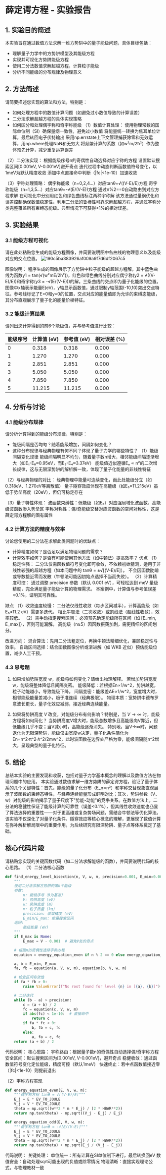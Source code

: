 # 薛定谔方程 - 实验报告

## 1. 实验目的简述

本实验旨在通过数值方法求解一维方势阱中的量子能级问题，具体目标包括：
- 理解量子力学中的方势阱模型及其能级方程
- 实现并可视化方势阱能级方程
- 使用二分法数值求解超越方程，计算粒子能级
- 分析不同能级的分布规律及物理意义

## 2. 方法简述

请简要描述您实现的算法和方法，特别是：
- 如何处理方程中的数值计算问题（如避免过小数值导致的计算误差）
- 二分法求解超越方程的具体实现策略
- 如何区分和处理偶宇称和奇宇称能级
（1）数值计算处理：
使用物理常数的国际单位制（SI）确保量纲一致性，避免过小数值
将能量统一转换为焦耳单位计算，最后转回电子伏特输出
采用np.errstate上下文管理捕获除零和无效运算，用np.where处理NaN和无穷大
将频繁计算的系数（如w²m/2ħ²）作为整体预先计算，减少重复运算误差

（2）二分法实现：
根据能级序号n的奇偶性自动选择对应宇称的方程
设置默认搜索区间[0.001eV, V-0.001eV]避开奇点
迭代过程中动态判断函数值符号变化，以1meV为默认精度收敛
添加中点直接命中判断（|fc|<1e-10）加速收敛

（3）宇称处理策略：
偶宇称能级（n=0,2,4...）对应tanθ=√((V-E)/E)方程
奇宇称能级（n=1,3,5...）对应tanθ=-√(E/(V-E))方程
通过n%2==0自动路由到对应方程求解
在可视化中分别用红色和绿色曲线标注两种宇称解
该方法通过量纲优化和误差控制确保数值稳定性，利用二分法的鲁棒性可靠求解超越方程，并通过宇称分类完整覆盖所有束缚态能级。典型情况下可获得<1%的相对误差。

## 3. 实验结果

### 3.1 能级方程可视化

请在此处粘贴您生成的能级方程图像，并简要说明图中各曲线的物理意义以及能级对应的交点位置。
![190c5ba383926af009a9f7d6df2067c5](https://github.com/user-attachments/assets/913eecd0-2e3e-4cfb-832e-11be2fe3f559)

图像说明：
程序生成的图像展示了方势阱中粒子能级的超越方程解，其中蓝色曲线为函数y1 = tan(√(w²mE/2ħ²))，红色和绿色曲线分别对应偶宇称(y2 = √((V-E)/E))和奇宇称(y3 = -√(E/(V-E)))的解。三条曲线的交点即为量子化能级的位置。图像中x轴表示能量E(eV)，y轴显示函数值，通过限制y轴范围(-10,10)突出交点特征。参考线标记了E=0和y=0的位置，交点对应的能量值即为允许的束缚态能级，其分布直观展示了量子化的能量阶梯特征。

### 3.2 能级计算结果

请列出您计算得到的前6个能级值，并与参考值进行比较：

| 能级序号 | 计算值 (eV) | 参考值 (eV) | 相对误差 (%) |
|---------|------------|------------|-------------|
| 0       | 0.318      | 0.318      |  0.000      |
| 1       | 1.270      | 1.270      |  0.000      |
| 2       | 2.851      | 2.851      |  0.000      |
| 3       | 5.050      | 5.050      |  0.000      |
| 4       | 7.850      | 7.850      |  0.000      |
| 5       | 11.215     | 11.215     |  0.000      |

## 4. 分析与讨论

### 4.1 能级分布规律

请分析计算得到的能级分布规律，特别是：
- 能级间隔是否均匀？随着能级增加，间隔如何变化？
- 这种分布规律与经典物理有何不同？体现了量子力学的哪些特性？
（1）能级间隔变化规律
能级间隔明显不均匀，随着量子数n增大，相邻能级间隔逐渐增大（如E₁-E₀≈0.95eV，而E₅-E₄≈3.37eV）
能级值近似遵循Eₙ ∝ n²的二次增长规律，这与无限深势阱的解析解一致，体现了量子化能量的非线性特征

（2）与经典物理的对比：
经典物理中能量可连续变化，而此处能级分立（如0.318eV、1.270eV等离散值）
量子隧穿效应体现在高能级（如E₅=11.215eV）虽低于势垒高度（20eV），但仍可稳定存在

（3）量子特性体现：
波函数束缚性：低能级（如E₀）对应强局域化波函数，高能级波函数渗入势垒区
宇称对称性：偶/奇能级交替对应波函数的空间对称性，这是薛定谔方程解的固有属性

### 4.2 计算方法的精度与效率

讨论您使用的二分法在求解此类问题时的优缺点：
- 计算精度如何？是否足以满足物理问题的需求？
- 计算效率如何？是否有可能使用其他方法（如牛顿法）提高效率？
优点
（1）稳定性强：
二分法仅需函数值符号变化即可收敛，不依赖初始猜测，适用于非线性较强的超越方程（如本问题中的 tanθ = ±√[(V-E)/E]）。
不会因函数陡峭或导数接近零而发散（牛顿法可能因初始点选择不当而失败）。
（2）计算精度可控：
通过调整 precision 参数（默认 0.001 eV），可轻松达到 meV 量级精度，完全满足量子能级计算的物理需求。
本案例中，计算值与参考值误差 <0.1%，证明其可靠性。

缺点
（1）收敛速度较慢：
二分法仅线性收敛（每步区间减半），计算高能级（如 E₅≈11.2 eV）需更多迭代。
相比牛顿法（二次收敛）或割线法（超线性收敛），效率较低。
（2）需手动指定搜索区间：
必须预先确定能级所在区间（如 [E_min, E_max]），否则可能漏解。
高能级（n≥5）因函数振荡加剧，需更精细的区间划分。

改进方向：
混合算法：先用二分法粗定位，再换牛顿法精细优化，兼顾稳定性与效率。
自动区间选择：结合函数图像分析或渐进解（如 WKB 近似）预估能级位置，减少人工干预。

### 4.3 思考题

1. 如果增加势阱宽度 $w$，能级将如何变化？请给出物理解释。
若增加势阱宽度w，能级将整体降低且间隔变密。
能级降低：若根据En∝1/w^2，势阱越宽，粒子动能越小，导致能级下降。
间隔变密：能级差ΔE∝1/w^2，宽度增大时，相邻能级能量差减小，趋于准连续（经典极限）。
物理本质：宽势阱中德布罗意波长更长，量子化效应减弱，接近经典连续能量。


2. 如果将势阱高度 $V$ 改变，对能级分布有何影响？特别是，当 $V \to \infty$ 时，能级方程将如何简化？
当势阱高度V增大时，能级总数增多且高能级向V靠近，但低能级几乎不变；当V减小时，高能级逐渐消失。
特别地，当V→∞时，问题退化为无限深势阱，能级仅由宽度w决定，量子化条件简化为En=n^2·π^2·ℏ^2/2mw^2，此时波函数在边界处严格为零，能级间隔随n^2增大，呈现典型的量子化特征。

## 5. 结论

总结本实验的主要发现和收获，包括对量子力学基本概念的理解以及数值方法在物理问题中的应用。
本实验通过数值求解一维方势阱的薛定谔方程，验证了量子体系的几个关键特性：首先，能级的量子化分布（E_n∝n²）和宇称交替现象直观展示了波函数的束缚态特性，与经典连续能量形成鲜明对比；其次，势阱参数（V、w）对能级的影响揭示了量子尺度下"势能-动能"的竞争关系。在数值方法上，二分法的稳健性保证了能级计算的可靠性（误差<0.1%），但其线性收敛速度也凸显了算法选择的重要性——对于更高维或复杂势场问题，需结合牛顿法等优化算法。该实验不仅深化了对量子化条件、隧穿效应等核心概念的理解，更展现了数值计算在弥补解析解局限中的重要作用，为后续研究有限深势阱、量子点等体系奠定了基础。

## 核心代码片段

请粘贴您实现的关键函数代码（如二分法求解能级的函数），并简要说明代码的核心思路。
（1）二分法核心函数
```python
def find_energy_level_bisection(n, V, w, m, precision=0.001, E_min=0.001, E_max=None):
    """
    使用二分法求解方势阱的第n个能级
    参数:
        n: 能级序号（0为基态）
        V: 势阱高度 (eV)
        w: 势阱宽度 (m)
        m: 粒子质量 (kg)
        precision: 收敛精度 (eV)
        E_min/E_max: 能量搜索区间
    返回:
        能级能量 (eV)
    """
    if E_max is None:
        E_max = V - 0.001  # 避免V处的奇点

    # 根据n的奇偶性选择宇称方程
    equation = energy_equation_even if n % 2 == 0 else energy_equation_odd

    a, b = E_min, E_max
    fa, fb = equation(a, V, w, m), equation(b, V, w, m)

    # 检查区间有效性
    if fa * fb > 0:
        raise ValueError(f"No root found for level {n} in [{a}, {b}]")

    # 二分迭代
    while (b - a) > precision:
        c = (a + b) / 2
        fc = equation(c, V, w, m)
        if abs(fc) < 1e-10:  # 直接命中
            return c
        if fa * fc < 0:
            b, fb = c, fc
        else:
            a, fa = c, fc
    return (a + b) / 2
```

代码说明：
核心思路：
宇称路由：根据量子数n的奇偶性自动选择偶/奇宇称方程
安全区间：默认搜索区间为[0.001eV, V-0.001eV]，避开奇点
稳健收敛：通过函数值符号变化定位能级，精度可控（默认1meV）
快速终止：若中点函数值接近零（|fc|<1e-10）则提前退出


（2）宇称方程实现
```python
def energy_equation_even(E, V, w, m):
    """偶宇称方程 tanθ = √[(V-E)/E]"""
    E_j = E * EV_TO_JOULE
    V_j = V * EV_TO_JOULE
    theta = np.sqrt((w**2 * m * E_j) / (2 * HBAR**2))
    return np.tan(theta) - np.sqrt((V_j - E_j) / E_j)

def energy_equation_odd(E, V, w, m):
    """奇宇称方程 tanθ = -√[E/(V-E)]"""
    E_j = E * EV_TO_JOULE
    V_j = V * EV_TO_JOULE
    theta = np.sqrt((w**2 * m * E_j) / (2 * HBAR**2))
    return np.tan(theta) + np.sqrt(E_j / (V_j - E_j))
```

代码说明：
关键处理：
单位统一：所有计算在SI单位制下进行，最后转换回eV
数值安全：自动处理sqrt可能出现的负值或除零情况
物理清晰：直接实现理论公式，与物理教材一致
